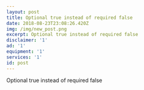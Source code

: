 ```yaml
---
layout: post
title: Optional true instead of required false
date: 2018-08-23T23:08:26.420Z
img: /img/new_post.png
excerpt: Optional true instead of required false
disclaimer: '1'
ad: '1'
equipment: '1'
services: '1'
id: post
---
```

Optional true instead of required false
